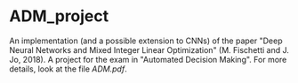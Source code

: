 # ADM_project

An implementation (and a possible extension to CNNs) of the paper "Deep Neural Networks and Mixed Integer Linear Optimization" (M. Fischetti and J. Jo, 2018).
A project for the exam in "Automated Decision Making".
For more details, look at the file *ADM.pdf*.
